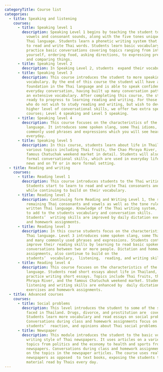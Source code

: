 ```yaml
---
categoryTitle: Course list
categories:
  - title: Speaking and listening
    courses:
      - title: Speaking level 1
        description: Speaking Level 1 begins by teaching the student to pronounce Thai
          vowels and consonant sounds, along with the five tones unique to the
          Thai language. Students learn a phonetic writing system that is used
          to read and write Thai words. Students learn basic vocabulary and
          practice basic conversations covering topics ranging from introducing
          yourself, ordering food, asking directions, to expressing preferences
          and comparing things.
      - title: Speaking level 2
        description: In Speaking Level 2, students  expand their vocabulary and conversation skills. This course covers many new conversation patterns. Students will learn and practice topics ranging from geography, weather, and body parts, to emotions and seasons of the year and much more.
      - title: Speaking level 3
        description: This course introduces the student to more speaking patterns and
          vocabulary. By the end of this course the student will have a strong
          foundation in the Thai language and is able to speak confidently in
          everyday conversation, having built up many conversation patterns and
          an extensive vocabulary. After completing this course, the student is
          ready to progress to learning reading and writing. For those students
          who do not wish to study reading and writing, but wish to developer a
          higher level of conversational skills, we offer two extra speaking
          courses; Level 4 speaking and Level 5 speaking.
      - title: Speaking level 4
        description: This course focuses on the characteristics of the spoken Thai
          language. It introduces some spoken slang, some Thai idioms, and many
          commonly used phrases and expressions which you will see hear and use
          everyday.
      - title: Speaking level 5
        description: In this course, students learn about life in Thailand, and discuss
          various topics including Thai fruits, the Chao Phraya River, and the
          famous Chatuchak weekend market in detail. Students will also learn
          formal conversational skills, which are used in everyday life, in the
          news and on TV or in more formal setting.
  - title: Reading and writing
    courses:
      - title: Reading level 1
        description: This course introduces students to the Thai writing system.
          Students start to learn to read and write Thai consonants and vowels,
          while continuing to build on their vocabulary.
      - title: Reading level 2
        description: Continuing form Reading and Writing Level 1, the students learn the
          remaining Thai consonants and vowels as well as the tone rules of the
          written Thai language. Knowledge of the Thai writing system, continues
          to add to the students vocabulary and conversation skills.
          Students’  writing skills are improved by daily dictation exercises
          and homework assignments.
      - title: Reading level 3
        description: In this course students focus on the characteristics of the spoken
          Thai language. Level 3 introduces some spoken slang, some Thai idioms,
          and many commonly used phrases and expressions. Students continue to
          improve their reading skills by learning to read basic spoken
          conversations between two or more people. Dictation and homework
          assignments, also continue to build on the
          students’  vocabulary,  listening,  reading, and writing skills
      - title: Reading level 4
        description: This course focuses on the characteristics of the written Thai
          language. Students read short essays about life in Thailand, and
          practice writing short essays. Topics include Thai fruits, the Chao
          Phraya River, and the famous Chatuchuk weekend market. Students’
          listening and writing skills are enhanced by  daily dictation
          exercises and homework assignments.
  - title: Advanced courses
    courses:
      - title: Social problems
        description: This level introduces the student to some of the social problems
          faced in Thailand. Drugs, divorce, and prostitution are  covered.
          Students learn more vocabulary and read essays on social problems.
          Conversations during class and homework assignments focus on
          students’  reaction, and opinions about Thai social problems.
      - title: Newspaper
        description: This module introduces the student to the basic vocabulary and
          writing style of Thai newspapers. It uses articles on a variety of
          topics from politics and the economy to health and sports from past
          newspapers. Conversations during class and homework assignments focus
          on the topics in the newspaper articles. The course uses real
          newspapers as opposed  to text books, exposing the students to real
          material read by Thais every day.
---
```

